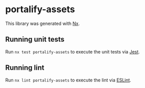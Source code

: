 # portalify-assets

This library was generated with [Nx](https://nx.dev).

## Running unit tests

Run `nx test portalify-assets` to execute the unit tests via [Jest](https://jestjs.io).

## Running lint

Run `nx lint portalify-assets` to execute the lint via [ESLint](https://eslint.org/).
